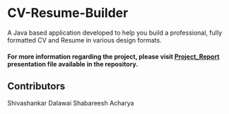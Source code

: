 # CV-Resume-Builder
A Java based application developed to help you build a professional, fully formatted CV and Resume in various design formats.

#### For more information regarding the project, please visit [Project_Report](https://github.com/meetakbari/CV-Resume-Builder/blob/master/Project_Report.pdf) presentation file available in the repository.


## Contributors
Shivashankar Dalawai
Shabareesh Acharya


